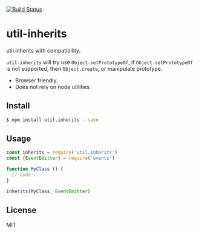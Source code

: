 [![Build Status](https://travis-ci.org/kaelzhang/node-util-inherits.svg?branch=master)](https://travis-ci.org/kaelzhang/node-util-inherits)
<!-- optional appveyor tst
[![Windows Build Status](https://ci.appveyor.com/api/projects/status/github/kaelzhang/node-util-inherits?branch=master&svg=true)](https://ci.appveyor.com/project/kaelzhang/node-util-inherits)
-->
<!-- optional npm version
[![NPM version](https://badge.fury.io/js/util-inherits.svg)](http://badge.fury.io/js/util-inherits)
-->
<!-- optional npm downloads
[![npm module downloads per month](http://img.shields.io/npm/dm/util-inherits.svg)](https://www.npmjs.org/package/util-inherits)
-->
<!-- optional dependency status
[![Dependency Status](https://david-dm.org/kaelzhang/node-util-inherits.svg)](https://david-dm.org/kaelzhang/node-util-inherits)
-->

# util-inherits

util.inherits with compatibility.

`util-inherits` will try use `Object.setPrototypeOf`, if `Object.setPrototypeOf` is not supported, then `Object.create`, or manipulate prototype.

- Browser friendly.
- Does not rely on node utilities

## Install

```sh
$ npm install util.inherits --save
```

## Usage

```js
const inherits = require('util.inherits')
const {EventEmitter} = require('events')

function MyClass () {
  // code ...
}

inherits(MyClass, EventEmitter)
```

## License

MIT
